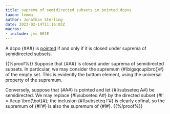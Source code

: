 ```yaml
---
title: suprema of semidirected subsets in pointed dcpos
taxon: lemma
author: Jonathan Sterling
date: 2023-02-14T11:16:03Z
macros:
- include: jms-001E
---
```


A dcpo {#A#} is [pointed](jms-001S) if and only if it is closed under suprema of semidirected subsets.

{{%proof%}}
Suppose that {#A#} is closed under suprema of semidirected subsets. In particular, we may consider the supremum {#\bigsqcup\brc{}#} of the empty set. This is evidently the bottom element, using the universal property of the supremum.

Conversely, suppose that {#A#} is pointed and let {#I\subseteq A#} be semidirected. We may replace {#I\subseteq A#} by the directed subset {#I' = I\cup \brc{\bot}#}; the inclusion {#I\subseteq I'#} is clearly cofinal, so the supremum of {#I'#} is also the supremum of {#I#}.
{{%/proof%}}
